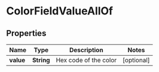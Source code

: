 

# ColorFieldValueAllOf

## Properties

Name | Type | Description | Notes
------------ | ------------- | ------------- | -------------
**value** | **String** | Hex code of the color |  [optional]



